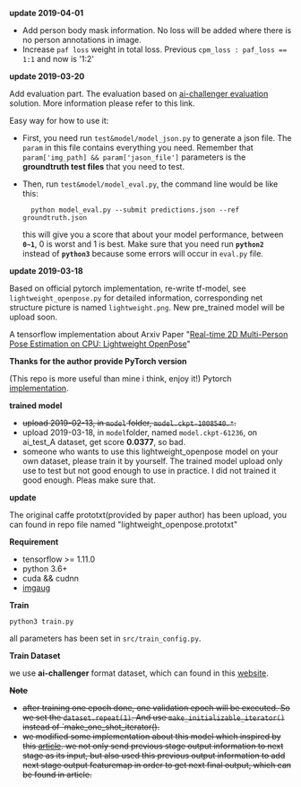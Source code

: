 **update 2019-04-01**

* Add person body mask information. No loss will be added where there is no person annotations in image.
* Increase `paf loss` weight in total loss. Previous `cpm_loss : paf_loss == 1:1` and now is '1:2'

**update 2019-03-20**

Add evaluation part. The evaluation based on [ai-challenger evaluation](https://github.com/AIChallenger/AI_Challenger_2017/tree/master/Evaluation/keypoint_eval) solution. 
More information please refer to this link.

Easy way for how to use it:
* First, you need run  `test&model/model_json.py` to generate a json file. The `param` in this file contains everything you need.
Remember that `param['img_path] && param['jason_file']` parameters is the **groundtruth test files** that you need to test.
* Then, run `test&model/model_eval.py`, the command line would be like this:
    
        python model_eval.py --submit predictions.json --ref groundtruth.json
  this will give you a score that about your model performance, between **`0~1`**, 0 is worst and 1 is best.
  Make sure that you need run **`python2`** instead of **`python3`** because some errors will occur in `eval.py` file.



**update 2019-03-18**

Based on official pytorch implementation, re-write tf-model, see `lightweight_openpose.py` for detailed information, corresponding net structure picture is named `lightweight.png`. New pre_trained
model will be upload soon.
 
A tensorflow implementation about Arxiv Paper "[Real-time 2D Multi-Person Pose Estimation on CPU: Lightweight OpenPose](https://arxiv.org/abs/1811.12004)"

**Thanks for the author provide PyTorch version**

(This repo is more useful than mine i think, enjoy it!)
Pytorch [implementation](https://github.com/Daniil-Osokin/lightweight-human-pose-estimation.pytorch).

**trained model**

* ~~upload 2019-02-13, in `model` folder, `model.ckpt-1008540.*`.~~ 
* upload 2019-03-18, in `model`folder, named `model.ckpt-61236`, on ai_test_A dataset, get score **0.0377**, so bad.
* someone who wants to use this lightweight_openpose model on your own dataset, please train it by yourself. The trained model upload only use to test but not
good enough to use in practice. I did not trained it good enough. Pleas make sure that.

**update**

The original caffe prototxt(provided by paper author) has been upload, you can found in repo file named "lightweight_openpose.prototxt"

**Requirement**
* tensorflow >= 1.11.0
* python 3.6+
* cuda && cudnn
* [imgaug](https://github.com/aleju/imgaug)

**Train**

``python3 train.py``

all parameters has been set in ``src/train_config.py``.

**Train Dataset**

we use **ai-challenger** format dataset, which can found in this [website](https://challenger.ai/competition/keypoint).

**~~Note~~**

* ~~after training one epoch done, one validation epoch will be executed. So we set the `dataset.repeat(1)`. And use `make_initializable_iterator()` instead of `make_one_shot_iterator().~~
* ~~we modified some implementation about this model which inspired by this [article](https://arxiv.org/abs/1901.01760). we not only send previous stage output information to next stage as its input, but also used this previous output information to add next stage output featuremap in order to get next final output, which can be found in article.~~

